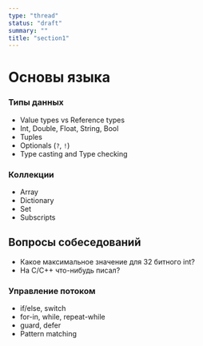 ```yaml
---
type: "thread"
status: "draft"
summary: ""
title: "section1"
---
```


# Основы языка


### Типы данных
- Value types vs Reference types
- Int, Double, Float, String, Bool
- Tuples
- Optionals (`?`, `!`)
- Type casting and Type checking

### Коллекции
- Array
- Dictionary
- Set
- Subscripts

## Вопросы собеседований
- Какое максимальное значение для 32 битного int?
- На C/C++ что-нибудь писал?

### Управление потоком
- if/else, switch
- for-in, while, repeat-while
- guard, defer
- Pattern matching

